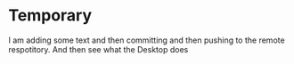 # Temporary
I am adding some text and then committing and then pushing to the remote respotitory. And then see what the Desktop does